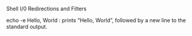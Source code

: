 Shell I/0 Redirections and Filters

echo -e Hello, World : prints “Hello, World”, followed by a new line to the standard output.
